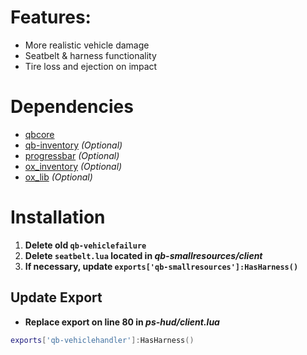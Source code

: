 # Features: 
- More realistic vehicle damage
- Seatbelt & harness functionality
- Tire loss and ejection on impact

# Dependencies
* [qbcore](https://github.com/qbcore-framework)
* [qb-inventory](https://github.com/qbcore-framework/qb-inventory)  *(Optional)*
* [progressbar](https://github.com/qbcore-framework/progressbar)    *(Optional)*
* [ox_inventory](https://github.com/overextended/ox_inventory)      *(Optional)*
* [ox_lib](https://github.com/overextended/ox_lib)                  *(Optional)*

# Installation
1. **Delete old `qb-vehiclefailure`**
2. **Delete `seatbelt.lua` located in *qb-smallresources/client***
3. **If necessary, update `exports['qb-smallresources']:HasHarness()`**

## Update Export
- **Replace export on line 80 in *ps-hud/client.lua*** 
```lua
exports['qb-vehiclehandler']:HasHarness()
```
